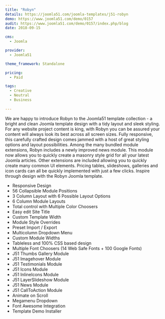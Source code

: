 ```yaml
---
title: "Robyn"
details: https://joomla51.com/joomla-templates/j51-robyn
demo: https://www.joomla51.com/demo/0157
audit: https://www.joomla51.com/demo/0157/index.php/blog
date: 2018-09-15

cms: 
  - Joomla

provider: 
  - Joomla51

theme_framework: Standalone

pricing:
  - Paid

tags:
  - Creative
  - Neutral
  - Business
  
---
```


We are happy to introduce Robyn to the Joomla51 template collection - a bright and clean Joomla template design with a tidy layout and sleek styling. For any website project content is king, with Robyn you can be assured your content will always look its best across all screen sizes. Fully responsive, this carefully crafted design comes jammed with a host of great styling options and layout possibilities. Among the many bundled module extensions, Robyn includes a newly improved news module. This module now allows you to quickly create a masonry style grid for all your latest Joomla articles. Other extensions are included allowing you to quickly create many common UI elements. Pricing tables, slideshows, galleries and icon cards can all be quickly implemented with just a few clicks. Inspire through design with the Robyn Joomla template.

* Responsive Design
* 56 Collapsible Module Positions
* 3 Column Layout with 6 Possible Layout Options
* 6 Column Module Layouts
* Total control with Multiple Color Choosers
* Easy edit Site Title
* Custom Template Width
* Module Style Overrides
* Preset Import / Export
* Multicolumn Dropdown Menu
* Custom Module Widths
* Tableless and 100% CSS based design
* Multiple Font Choosers (14 Web Safe Fonts + 100 Google Fonts)
* J51 Thumbs Gallery Module
* J51 Imagehover Module
* J51 Testimonials Module
* J51 Icons Module
* J51 InlineIcons Module
* J51 LayerSlideshow Module
* J51 News Module
* J51 CallToAction Module
* Animate on Scroll
* Megamenu Dropdown
* Font Awesome Integration
* Template Demo Installer

